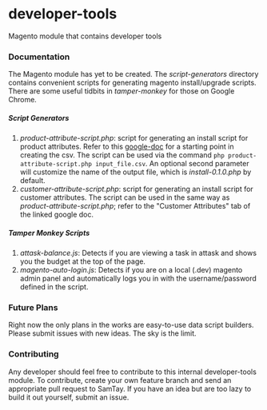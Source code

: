 # developer-tools
Magento module that contains developer tools

### Documentation
The Magento module has yet to be created. The *script-generators* directory contains convenient scripts for generating magento install/upgrade scripts. There are some useful tidbits in *tamper-monkey* for those on Google Chrome.

##### Script Generators
1. *product-attribute-script.php*: script for generating an install script for product attributes. Refer to this [google-doc](https://docs.google.com/a/blueacorn.com/spreadsheets/d/1QwDooHvtmwIXLMFcER9PeKrdV_DRWovvVoA9FOvfuwQ/edit?usp=sharing) for a starting point in creating the csv. The script can be used via the command ``php product-attribute-script.php input_file.csv``. An optional second parameter will customize the name of the output file, which is *install-0.1.0.php* by default.
2. *customer-attribute-script.php*: script for generating an install script for customer attributes. The script can be used in the same way as *product-attribute-script.php*; refer to the "Customer Attributes" tab of the linked google doc.

##### Tamper Monkey Scripts
1. *attask-balance.js*: Detects if you are viewing a task in attask and shows you the budget at the top of the page.
2. *magento-auto-login.js*: Detects if you are on a local (.dev) magento admin panel and automatically logs you in with the username/password defined in the script.


### Future Plans
Right now the only plans in the works are easy-to-use data script builders. Please submit issues with new ideas. The sky is the limit.

### Contributing
Any developer should feel free to contribute to this internal developer-tools module. To contribute, create your own feature branch and send an appropriate pull request to SamTay. If you have an idea but are too lazy to build it out yourself, submit an issue.
